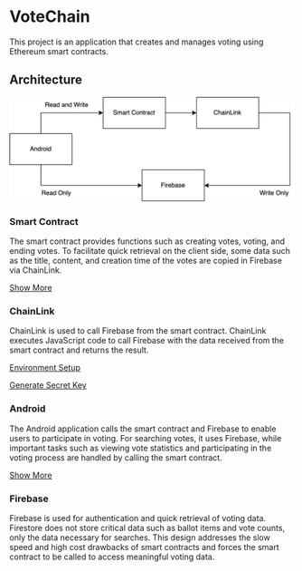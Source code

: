 # VoteChain

This project is an application that creates and manages voting using Ethereum smart contracts.

## Architecture

![architecture](./docs/res/architecture.drawio.png)

### Smart Contract

The smart contract provides functions such as creating votes, voting, and ending votes. To facilitate quick retrieval on
the client side, some data such as the title, content, and creation time of the votes are copied in Firebase via
ChainLink.

[Show More](./contract)

### ChainLink

ChainLink is used to call Firebase from the smart contract. ChainLink executes JavaScript code to call Firebase with the
data received from the smart contract and returns the result.

[Environment Setup](./contract/script)

[Generate Secret Key](./contract/script/src/secrets)

### Android

The Android application calls the smart contract and Firebase to enable users to participate in voting. For searching
votes, it uses Firebase, while important tasks such as viewing vote statistics and participating in the voting process
are handled by calling the smart contract.

[Show More](./android)

### Firebase

Firebase is used for authentication and quick retrieval of voting data. Firestore does not store critical data such as
ballot items and vote counts, only the data necessary for searches. This design addresses the slow speed and high cost
drawbacks of smart contracts and forces the smart contract to be called to access meaningful voting data.